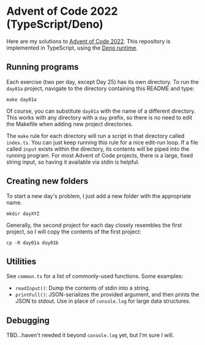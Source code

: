 # Advent of Code 2022 (TypeScript/Deno)

Here are my solutions to [Advent of Code 2022](https://adventofcode.com/2022).
This repository is implemented in TypeScript, using the
[Deno runtime](https://deno.land).

## Running programs

Each exercise (two per day, except Day 25) has its own directory. To run the
`day01a` project, navigate to the directory containing this README and type:

```
make day01a
```

Of course, you can substitute `day01a` with the name of a different directory.
This works with any directory with a `day` prefix, so there is no need to edit
the Makefile when adding new project directories.

The `make` rule for each directory will run a script in that directory called
`index.ts`. You can just keep running this rule for a nice edit-run loop. If a
file called `input` exists within the directory, its contents will be piped into
the running program. For most Advent of Code projects, there is a large, fixed
string input, so having it available via stdin is helpful.

## Creating new folders

To start a new day's problem, I just add a new folder with the appropriate name.

```
mkdir dayXYZ
```

Generally, the second project for each day closely resembles the first project,
so I will copy the contents of the first project:

```
cp -R day01a day01b
```

## Utilities

See `common.ts` for a list of commonly-used functions. Some examples:

- `readInput()`: Dump the contents of stdin into a string.
- `printFull()`: JSON-serializes the provided argument, and then prints the JSON
  to stdout. Use in place of `console.log` for large data structures.

## Debugging

TBD...haven't needed it beyond `console.log` yet, but I'm sure I will.

